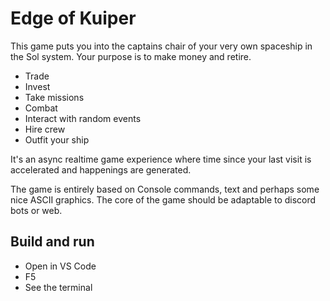 # Edge of Kuiper

This game puts you into the captains chair of your very own spaceship in the Sol system. Your purpose is to make money and retire.

* Trade
* Invest
* Take missions
* Combat
* Interact with random events
* Hire crew
* Outfit your ship

It's an async realtime game experience where time since your last visit is accelerated and happenings are generated.

The game is entirely based on Console commands, text and perhaps some nice ASCII graphics. The core of the game should be adaptable to discord bots or web. 

## Build and run

* Open in VS Code 
* F5
* See the terminal 
